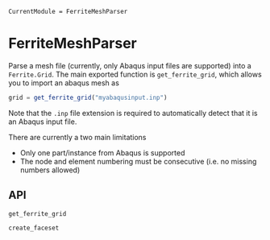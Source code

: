 ```@meta
CurrentModule = FerriteMeshParser
```

# FerriteMeshParser
Parse a mesh file (currently, only Abaqus input files are supported) into a `Ferrite.Grid`. The main exported function is `get_ferrite_grid`, which allows you to import an abaqus mesh as 
```julia
grid = get_ferrite_grid("myabaqusinput.inp")
```
Note that the `.inp` file extension is required to automatically detect that it is an Abaqus input file. 

There are currently a two main limitations

* Only one part/instance from Abaqus is supported
* The node and element numbering must be consecutive (i.e. no missing numbers allowed)

## API

```@docs
get_ferrite_grid
```

```@docs
create_faceset
```